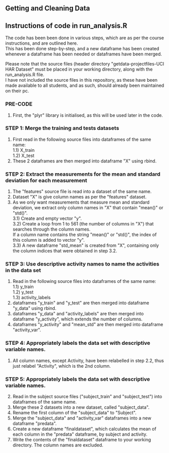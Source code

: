 ## Getting and Cleaning Data
## Instructions of code in run_analysis.R

The code has been been done in various steps, which are as per the course instructions, and are outlined here. <br/>
This has been done step-by-step, and a new dataframe has been created whenever a dataframe has been needed or dataframes have been merged. <br/>

Please note that the source files (header directory "getdata-projectfiles-UCI HAR Dataset" must be placed in your working directory, along with the run_analysis.R file. <br/>
I have not included the source files in this repository, as these have been made available to all students, and as such, should already been maintained on their pc.  <br/>

### PRE-CODE

1) First, the "plyr" library is initialised, as this will be used later in the code. <br/>

### STEP 1: Merge the training and tests datasets

1)  First read in the following source files into dataframes of the same name: <br/>
1.1) 	X_train <br/>
1.2) 	X_test <br/>
2)  These 2 dataframes are then merged into dataframe "X" using rbind. <br/>

### STEP 2: Extract the measurements for the mean and standard deviation for each measurement

1) The "features" source file is read into a dataset of the same name. <br/>
2) Dataset "X" is give column names as per the "features" dataset. <br/>
3) As we only want measurements that measure mean and standard deviation, we extract only column names in "X" that contain "mean()" or "std()". <br/>
3.1) 	Create and empty vector "y". <br/>
3.2) 	Create a loop from 1 to 561 (the number of columns in "X") that searches through the column names. <br/>
		If a column name contains the string "mean()" or "std()", the index of this column is added to vector "y". <br/>
3.3) A new dataframe "std_mean" is created from "X", containing only the column indices that were obtained in step 3.2. <br/>

### STEP 3: Use descriptive activity names to name the activities in the data set

1) Read in the following source files into dataframes of the same name: <br/>
1.1) y_train <br/>
1.2) y_test <br/>
1.3) activity_labels <br/>
2) dataframes "y_train" and "y_test" are then merged into dataframe "y_data" using rbind. <br/>
3) dataframes "y_data" and "activity_labels" are then merged into dataframe "y_activity", which extends the number of columns. <br/>
4) dataframes "y_activity" and "mean_std" are then merged into  dataframe "activity_var". <br/>

### STEP 4: Appropriately labels the data set with descriptive variable names. <br/> 
1) All column names, except Activity, have been relabelled in step 2.2, thus just relabel "Activity", which is the 2nd column. <br/>

### STEP 5: Appropriately labels the data set with descriptive variable names. <br/> 
2) Read in the subject source files ("subject_train" and "subject_test") into dataframes of the same name. <br/>
3) Merge these 2 datasets into a new dataset, called "subject_data". <br/>
4) Rename the first column of the "subject_data" to "Subject". <br/>
5) Merge the "subject_data" and "activity_var" dataframes into a new dataframe "predata". <br/>
6) Create a new dataframe "finaldataset", which calculates the mean of each column in the "predata" dataframe, by subject and activity. <br/>
7) Write the contents of the "finaldataset" dataframe to your working directory. The column names are excluded. <br/>

